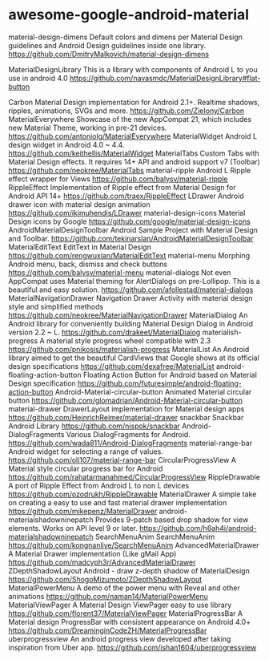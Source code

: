 # awesome-google-android-material

material-design-dimens
Default colors and dimens per Material Design guidelines and Android Design guidelines inside one library.
https://github.com/DmitryMalkovich/material-design-dimens

MaterialDesignLibrary 
This is a library with components of Android L to you use in android 4.0
https://github.com/navasmdc/MaterialDesignLibrary#flat-button

Carbon Material Design implementation for Android 2.1+. Realtime shadows, ripples, animations, SVGs and more.
https://github.com/ZieIony/Carbon
MaterialEverywhere Showcase of the new AppCompat 21, which includes new Material Theme, working in pre-21 devices.
https://github.com/antoniolg/MaterialEverywhere
MaterialWidget Android L design widget in Android 4.0 ~ 4.4.
https://github.com/keithellis/MaterialWidget
MaterialTabs Custom Tabs with Material Design effects. It requires 14+ API and android support v7 (Toolbar)
https://github.com/neokree/MaterialTabs
material-ripple Android L Ripple effect wrapper for Views
https://github.com/balysv/material-ripple
RippleEffect Implementation of Ripple effect from Material Design for Android API 14+
https://github.com/traex/RippleEffect
LDrawer Android drawer icon with material design animation
https://github.com/ikimuhendis/LDrawer
material-design-icons Material Design icons by Google
https://github.com/google/material-design-icons
AndroidMaterialDesignToolbar Android Sample Project with Material Design and Toolbar.
https://github.com/tekinarslan/AndroidMaterialDesignToolbar
MaterialEditText EditText in Material Design
https://github.com/rengwuxian/MaterialEditText
material-menu Morphing Android menu, back, dismiss and check buttons
https://github.com/balysv/material-menu
material-dialogs Not even AppCompat uses Material theming for AlertDialogs on pre-Lollipop. This is a beautiful and easy solution.
https://github.com/afollestad/material-dialogs
MaterialNavigationDrawer Navigation Drawer Activity with material design style and simplified methods
https://github.com/neokree/MaterialNavigationDrawer
MaterialDialog An Android library for conveniently building Material Design Dialog in Android version 2.2 ~ L.
https://github.com/drakeet/MaterialDialog
materialish-progress A material style progress wheel compatible with 2.3
https://github.com/pnikosis/materialish-progress
MaterialList An Android library aimed to get the beautiful CardViews that Google shows at its official design specifications
https://github.com/dexafree/MaterialList
android-floating-action-button Floating Action Button for Android based on Material Design specification
https://github.com/futuresimple/android-floating-action-button
Android-Material-circular-button Animated Material circular button
https://github.com/glomadrian/Android-Material-circular-button
material-drawer DrawerLayout implementation for Material design apps
https://github.com/HeinrichReimer/material-drawer
snackbar Snackbar Android Library
https://github.com/nispok/snackbar
Android-DialogFragments Various DialogFragments for Android.
https://github.com/wada811/Android-DialogFragments
material-range-bar Android widget for selecting a range of values.
https://github.com/oli107/material-range-bar
CircularProgressView A Material style circular progress bar for Android
https://github.com/rahatarmanahmed/CircularProgressView
RippleDrawable A port of Ripple Effect from Android L to non L devices
https://github.com/ozodrukh/RippleDrawable
MaterialDrawer A simple take on creating a easy to use and fast material drawer implementation
https://github.com/mikepenz/MaterialDrawer
android-materialshadowninepatch Provides 9-patch based drop shadow for view elements. Works on API level 9 or later.
https://github.com/h6ah4i/android-materialshadowninepatch
SearchMenuAnim SearchMenuAnim
https://github.com/kongnanlive/SearchMenuAnim
AdvancedMaterialDrawer A Material Drawer implementation (Like gMail App)
https://github.com/madcyph3r/AdvancedMaterialDrawer
ZDepthShadowLayout Android - draw z-depth shadow of MaterialDesign
https://github.com/ShogoMizumoto/ZDepthShadowLayout
MaterialPowerMenu A demo of the power menu with Reveal and other animations
https://github.com/naman14/MaterialPowerMenu
MaterialViewPager A Material Design ViewPager easy to use library
https://github.com/florent37/MaterialViewPager
MaterialProgressBar A Material design ProgressBar with consistent appearance on Android 4.0+
https://github.com/DreaminginCodeZH/MaterialProgressBar
uberprogressview An android progress view developed after taking inspiration from Uber app.
https://github.com/ishan1604/uberprogressview

